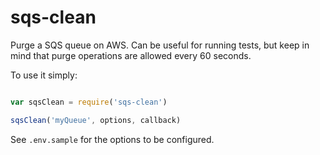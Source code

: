 # sqs-clean
Purge a SQS queue on AWS.
Can be useful for running tests, but keep in mind that purge operations
are allowed every 60 seconds.

To use it simply:

```js

var sqsClean = require('sqs-clean')

sqsClean('myQueue', options, callback)
```

See `.env.sample` for the options to be configured.
